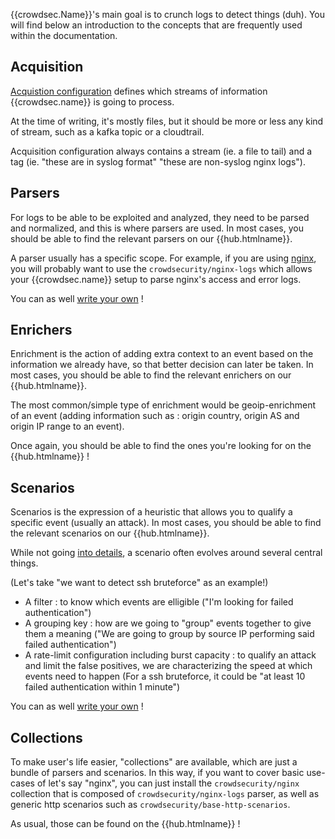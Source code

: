 {{crowdsec.Name}}'s main goal is to crunch logs to detect things (duh).
You will find below an introduction to the concepts that are frequently used within the documentation.

## Acquisition

[Acquistion configuration](/guide/crowdsec/acquisition/) defines which streams of information {{crowdsec.name}} is going to process.

At the time of writing, it's mostly files, but it should be more or less any kind of stream, such as a kafka topic or a cloudtrail.

Acquisition configuration always contains a stream (ie. a file to tail) and a tag (ie. "these are in syslog format" "these are non-syslog nginx logs").

## Parsers

For logs to be able to be exploited and analyzed, they need to be parsed and normalized, and this is where parsers are used. In most cases, you should be able to find the relevant parsers on our {{hub.htmlname}}.

A parser usually has a specific scope. For example, if you are using [nginx](https://nginx.org), you will probably want to use the `crowdsecurity/nginx-logs` which allows your {{crowdsec.name}} setup to parse nginx's access and error logs.

You can as well [write your own](/write_configurations/parsers/) !

## Enrichers

Enrichment is the action of adding extra context to an event based on the information we already have, so that better decision can later be taken. In most cases, you should be able to find the relevant enrichers on our {{hub.htmlname}}.

The most common/simple type of enrichment would be geoip-enrichment of an event (adding information such as : origin country, origin AS and origin IP range to an event).

Once again, you should be able to find the ones you're looking for on the {{hub.htmlname}} !

## Scenarios

Scenarios is the expression of a heuristic that allows you to qualify a specific event (usually an attack). In most cases, you should be able to find the relevant scenarios on our {{hub.htmlname}}.

While not going [into details](/references/scenarios/), a scenario often evolves around several central things. 

(Let's take "we want to detect ssh bruteforce" as an example!)

 - A filter : to know which events are elligible ("I'm looking for failed authentication")
 - A grouping key : how are we going to "group" events together to give them a meaning ("We are going to group by source IP performing said failed authentication")
 - A rate-limit configuration including burst capacity : to qualify an attack and limit the false positives, we are characterizing the speed at which events need to happen (For a ssh bruteforce, it could be "at least 10 failed authentication within 1 minute")

You can as well [write your own](/write_configurations/scenarios/) !


## Collections

To make user's life easier, "collections" are available, which are just a bundle of parsers and scenarios.
In this way, if you want to cover basic use-cases of let's say "nginx", you can just install the `crowdsecurity/nginx` collection that is composed of `crowdsecurity/nginx-logs` parser, as well as generic http scenarios such as `crowdsecurity/base-http-scenarios`.

As usual, those can be found on the {{hub.htmlname}} !
